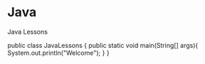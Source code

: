 # Java
Java Lessons

public class JavaLessons {
 public static void main(String[] args){
  System.out.println("Welcome");
 }
}
